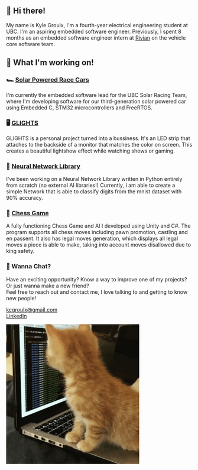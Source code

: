 ## 👋 Hi there! 

My name is Kyle Groulx, I'm a fourth-year electrical engineering student at UBC. I'm an aspiring embedded software engineer. Previously, I spent 8 months as an embedded software engineer intern at [Rivian](https://www.linkedin.com/company/rivian/) on the vehicle core software team.

## 🌱 What I'm working on!
### 🏎️ [Solar Powered Race Cars](https://github.com/UBC-Solar/firmware_v3) 
I'm currently the embedded software lead for the UBC Solar Racing Team, where I'm developing software for our third-generation solar powered car using Embedded C, STM32 microcontrollers and FreeRTOS. 

### 🖥️ [GLIGHTS](https://github.com/kcgroulx/GLIGHTS)
GLIGHTS is a personal project turned into a bussiness. It's an LED strip that attaches to the backside of a monitor that matches the color on screen. This creates a beautiful lightshow effect while watching shows or gaming.  

### 🧠 [Neural Network Library](https://github.com/kcgroulx/Neural-Network)
I've been working on a Neural Network Library written in Python entirely from scratch (no external AI libraries!) Currently, I am able to create a simple Network that is able to classify digits from the mnist dataset with 90% accuracy. 

### 🐴 [Chess Game](https://github.com/kcgroulx/ChessGame)
A fully functioning Chess Game and AI I developed using Unity and C#. The program supports all chess moves including pawn promotion, castling and en passent. It also has legal moves generation, which displays all legal moves a piece is able to make, taking into account moves disallowed due to king safety.  

### 📡 Wanna Chat?
Have an exciting opportunity? Know a way to improve one of my projects? Or just wanna make a new friend?  
Feel free to reach out and contact me, I love talking to and getting to know new people!

kcgroulx@gmail.com  
[LinkedIn](https://www.linkedin.com/in/kylegroulx)  

![:3](https://github.com/kcgroulx/kcgroulx/blob/main/unnamed.gif)

